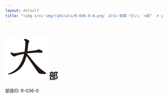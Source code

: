 ```yaml
---
layout: default
title: "<img src='img/radicals/R-036-0-0.png' alt='部首「だい」'>部"  # glyphをタイトルに使用
---
```


# <img src='img/radicals/R-036-0-0.png' alt='部首「だい」'>部
部首ID: R-036-0
